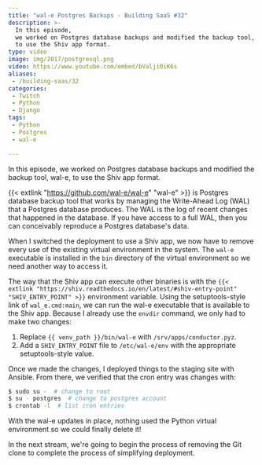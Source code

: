 ```yaml
---
title: "wal-e Postgres Backups - Building SaaS #32"
description: >-
  In this episode,
  we worked on Postgres database backups and modified the backup tool, wal-e,
  to use the Shiv app format.
type: video
image: img/2017/postgresql.png
video: https://www.youtube.com/embed/bValji0iK6s
aliases:
 - /building-saas/32
categories:
 - Twitch
 - Python
 - Django
tags:
 - Python
 - Postgres
 - wal-e

---
```


In this episode,
we worked on Postgres database backups and modified the backup tool, wal-e,
to use the Shiv app format.

{{< extlink "https://github.com/wal-e/wal-e" "wal-e" >}} is Postgres database backup tool
that works by managing the Write-Ahead Log (WAL)
that a Postgres database produces.
The WAL is the log of recent changes that happened
in the database.
If you have access to a full WAL,
then you can conceivably reproduce a Postgres database's data.

When I switched the deployment to use a Shiv app,
we now have to remove every use of the existing virtual environment
in the system.
The `wal-e` executable is installed in the `bin` directory
of the virtual environment
so we need another way to access it.

The way that the Shiv app can execute other binaries is
with the `{{< extlink "https://shiv.readthedocs.io/en/latest/#shiv-entry-point" "SHIV_ENTRY_POINT" >}}` environment variable.
Using the setuptools-style link
of `wal_e.cmd:main`,
we can run the wal-e executable
that is available to the Shiv app.
Because I already use the `envdir` command,
we only had to make two changes:

1. Replace `{{ venv_path }}/bin/wal-e`
    with `/srv/apps/conductor.pyz`.
2. Add a `SHIV_ENTRY_POINT` file
    to `/etc/wal-e/env` with the appropriate setuptools-style value.

Once we made the changes,
I deployed things
to the staging site
with Ansible.
From there,
we verified
that the cron entry was changes with:

```bash
$ sudo su -  # change to root
$ su - postgres  # change to postgres account
$ crontab -l  # list cron entries
```

With the wal-e updates in place,
nothing used the Python virtual environment
so we could finally delete it!

In the next stream,
we're going to begin the process
of removing the Git clone
to complete the process of simplifying deployment.
